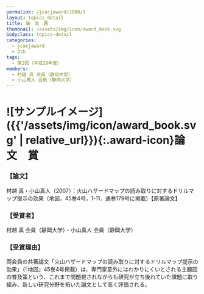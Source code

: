 ```yaml
---
permalink: /jcacjaward/2008/1
layout: topics_detail
title: 論　文　賞
thumbnail: /assets/img/icon/award_book.svg
bodyclass: topics-detail
categories:
  - jcacjaward
  - 2th
tags:
  - 第2回（平成20年度）
members:
  - 村越 真 会員（静岡大学）
  - 小山真人 会員（静岡大学）
---
```


# ![サンプルイメージ]({{'/assets/img/icon/award_book.svg' | relative_url}}){:.award-icon}論　文　賞

### 【論文】

村越 真・小山真人（2007）：火山ハザードマップの読み取りに対するドリルマップ提示の効果（地図，45巻4号，1-11．通巻179号に掲載）【原著論文】

### 【受賞者】

村越 真 会員（静岡大学）・小山真人 会員（静岡大学）

### 【受賞理由】

両会員の共著論文「火山ハザードマップの読み取りに対するドリルマップ提示の効果」（「地図」45巻4号掲載）は、専門家意外にはわかりにくいとされる主題図の普及策という、これまで問題視されながらも研究が立ち後れていた課題に取り組み、新しい研究分野を拓いた論文として高く評価される。
